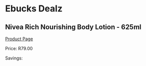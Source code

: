 
# Ebucks Dealz
## Nivea Rich Nourishing Body Lotion - 625ml
[Product Page](https://www.ebucks.com/web/shop/productSelected.do?prodId=872807633&catId=935859602)

Price: R79.00

Savings: 


	